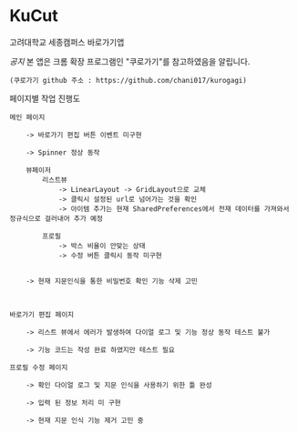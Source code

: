 # KuCut
 고려대학교 세종캠퍼스 바로가기앱

*공지*
	본 앱은 크롬 확장 프로그램인 "쿠로가기"를 참고하였음을 알립니다.
    
    (쿠로가기 github 주소 : https://github.com/chani017/kurogagi)

    
페이지별 작업 진행도
	
	메인 페이지

		-> 바로가기 편집 버튼 이벤트 미구현

		-> Spinner 정상 동작
		
		뷰페이저
			리스트뷰
				-> LinearLayout -> GridLayout으로 교체
				-> 클릭시 설정된 url로 넘어가는 것을 확인
				-> 아이템 추가는 현재 SharedPreferences에서 전재 데이터를 가져와서 정규식으로 걸러내어 추가 예정

			프로필
				-> 박스 비율이 안맞는 상태
				-> 수정 버튼 클릭시 동작 미구현


		-> 현재 지문인식을 통한 비밀번호 확인 기능 삭제 고민



	바로가기 편집 페이지

		-> 리스트 뷰에서 에러가 발생하여 다이얼 로그 및 기능 정상 동작 테스트 불가

		-> 기능 코드는 작성 완료 하였지만 테스트 필요

	프로필 수정 페이지

		-> 확인 다이얼 로그 및 지문 인식을 사용하기 위한 틀 완성

		-> 입력 된 정보 처리 미 구현

		-> 현재 지문 인식 기능 제거 고민 중